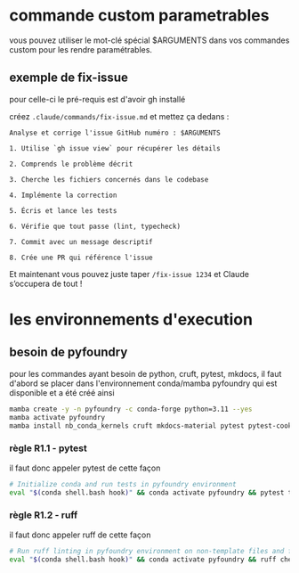 # commande custom parametrables

vous pouvez utiliser le mot-clé spécial $ARGUMENTS dans vos commandes custom pour les rendre paramétrables.

## exemple de fix-issue

pour celle-ci le pré-requis est d'avoir gh installé

créez `.claude/commands/fix-issue.md` et mettez ça dedans :

```
Analyse et corrige l'issue GitHub numéro : $ARGUMENTS

1. Utilise `gh issue view` pour récupérer les détails

2. Comprends le problème décrit

3. Cherche les fichiers concernés dans le codebase

4. Implémente la correction

5. Écris et lance les tests

6. Vérifie que tout passe (lint, typecheck)

7. Commit avec un message descriptif

8. Crée une PR qui référence l'issue
```

Et maintenant vous pouvez juste taper `/fix-issue 1234` et Claude s’occupera de tout ! 

# les environnements d'execution

## besoin de pyfoundry

pour les commandes ayant besoin de python, cruft, pytest, mkdocs, il faut d'abord se placer dans l'environnement conda/mamba pyfoundry qui est disponible et a été créé ainsi

```bash
mamba create -y -n pyfoundry -c conda-forge python=3.11 --yes
mamba activate pyfoundry
mamba install nb_conda_kernels cruft mkdocs-material pytest pytest-cookies pytest-cov pre-commit ruff mypy --yes
```

### règle R1.1 - pytest

il faut donc appeler pytest de cette façon

```bash
# Initialize conda and run tests in pyfoundry environment
eval "$(conda shell.bash hook)" && conda activate pyfoundry && pytest tests -v
```

### règle R1.2 - ruff

il faut donc appeler ruff de cette façon

```bash
# Run ruff linting in pyfoundry environment on non-template files and fix issues
eval "$(conda shell.bash hook)" && conda activate pyfoundry && ruff check tests/ docs/ --fix
```
